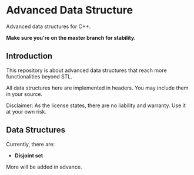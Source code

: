 # Advanced Data Structure

Advanced data structures for C++.

**Make sure you're on the master branch for stability.**

## Introduction

This repository is about advanced data structures that reach more functionalities beyond STL.

All data structures here are implemented in headers. You may include them in your source.

Disclaimer: As the license states, there are no liability and warranty. Use it at your own risk.

## Data Structures

Currently, there are:

- **Disjoint set**

More will be added in advance.
